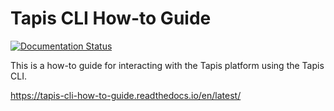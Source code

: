 # Tapis CLI How-to Guide

[![Documentation Status](https://readthedocs.org/projects/tapis-cli-how-to-guide/badge/?version=latest)](https://tapis-cli-how-to-guide.readthedocs.io/en/latest/?badge=latest)

This is a how-to guide for interacting with the Tapis platform using the Tapis CLI.

https://tapis-cli-how-to-guide.readthedocs.io/en/latest/

